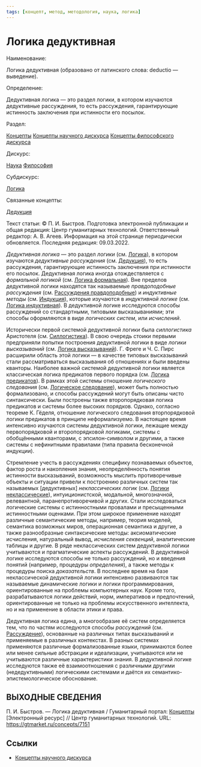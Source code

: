 ```yaml
---
tags: [концепт, метод, методология, наука, логика]
---
```

# Логика дедуктивная

Наименование:

Логика дедуктивная (образовано от латинского слова: deductio — выведение).

Определение:

Дедуктивная логика — это раздел логики, в котором изучаются дедуктивные рассуждения, то есть рассуждения, гарантирующие истинность заключения при истинности его посылок.

Раздел:

[Концепты](https://gtmarket.ru/concepts/)  [Концепты научного дискурса](https://gtmarket.ru/concepts/scientific-concepts) [Концепты философского дискурса](https://gtmarket.ru/concepts/philosophical-concepts)

Дискурс:

[Наука](https://gtmarket.ru/concepts/6860) [Философия](https://gtmarket.ru/concepts/6862)

Субдискурс:

[Логика](https://gtmarket.ru/concepts/6892)

Связанные концепты:

[Дедукция](https://gtmarket.ru/concepts/7150)

Текст статьи: © П. И. Быстров. Подготовка электронной публикации и общая редакция: Центр гуманитарных технологий. Ответственный редактор: А. В. Агеев. Информация на этой странице периодически обновляется. Последняя редакция: 09.03.2022.

_Дедуктивная логика_ — это раздел _логики_ (см. [Логика](https://gtmarket.ru/concepts/6892)), в котором изучаются _дедуктивные рассуждения_ (см. [Дедукция](https://gtmarket.ru/concepts/7150)), то есть рассуждения, гарантирующие истинность заключения при истинности его посылок. Дедуктивная логика иногда отождествляется с _формальной логикой_ (см. [Логика формальная](https://gtmarket.ru/concepts/7028)). Вне пределов дедуктивной логики находятся так называемые _правдоподобные рассуждения_ (см. [Рассуждения правдоподобные](https://gtmarket.ru/concepts/7101)) и _индуктивные методы_ (см. [Индукция](https://gtmarket.ru/concepts/7146)), которые изучаются в _индуктивной логике_ (см. [Логика индуктивная](https://gtmarket.ru/concepts/7148)). В дедуктивной логике исследуются способы рассуждений со стандартными, типовыми высказываниями; эти способы оформляются в виде _логических систем_, или _исчислений_.

Исторически первой системой дедуктивной логики была _силлогистика_ Аристотеля (см. [Силлогистика](https://gtmarket.ru/concepts/7013)). В свою очередь стоики первыми предприняли попытки построения дедуктивной логики в виде _логики высказываний_ (см. [Логика высказываний](https://gtmarket.ru/concepts/6899)). Г. Фреге и Ч. С. Пирс расширили область этой логики — в качестве типовых высказываний стали рассматриваться высказывания об отношениях и были введены кванторы. Наиболее важной системой дедуктивной логики является классическая логика предикатов первого порядка (см. [Логика предикатов](https://gtmarket.ru/concepts/6898)). В рамках этой системы отношение _логического следования_ (см. [Логическое следование](https://gtmarket.ru/concepts/6919)), может быть полностью формализовано, и способы рассуждений могут быть описаны чисто синтаксически. Были построены также второпорядковая логика предикатов и системы более высоких порядков. Однако, согласно теореме К. Гёделя, отношение логического следования вторпорядковой логики предикатов в принципе неформализуемо. В настоящее время интенсивно изучаются системы дедуктивной логики, лежащие между первопорядковой и второпорядковой логиками, системы с обобщёнными кванторами, с эпсилон-символом и другими, а также системы с нефинитными правилами (типа правила бесконечной индукции).

Стремление учесть в рассуждениях специфику познаваемых объектов, фактор роста и накопления знания, неопределённость понятия истинности высказываний, возможность мыслить противоречивые объекты и ситуации привели к построению различных систем так называемых [дедуктивных] _неклассических логик_ (см. [Логики неклассические](https://gtmarket.ru/concepts/6903)), интуиционистской, модальной, многозначной, релевантной, паранепротиворечивой и других. Стали исследоваться логические системы с истинностными провалами и пресыщенными истинностными оценками. При этом широкое применение находят различные семантические методы, например, теория моделей, семантика возможных миров, операционная семантика и другие, а также разнообразные синтаксические методы: аксиоматические исчисления, натуральный вывод, _исчисления секвенций_, аналитические таблицы и другие. В ряде неклассических систем дедуктивной логики учитываются и прагматические аспекты рассуждений. В дедуктивной логике исследуются способы не только рассуждений, но и введения понятий (например, процедуры _определения_), а также методы к процедуры поиска _доказательств_. В последнее время на базе неклассической дедуктивной логики интенсивно развиваются так называемые динамические логики и логики программирования, ориентированные на проблемы компьютерных наук. Кроме того, разрабатываются логики действий, норм, императивов и предпочтений, ориентированные не только на проблемы искусственного интеллекта, но и на применение в области этики и права.

Дедуктивная логика едина, а многообразие её систем определяется тем, что по частям исследуются способы _рассуждений_ (см. [Рассуждение](https://gtmarket.ru/concepts/7098)), основанные на различных типах высказываний и применяемые в различных контекстах. В разных системах применяются различные формализованные языки, принимаются более или менее сильные абстракции и идеализации, учитываются или не учитываются различные характеристики знания. В дедуктивной логике исследуются также её взаимоотношения с различными другими (недедуктивными) логическими системами и даётся их семантико-эпистемологическое обоснование.

## ВЫХОДНЫЕ СВЕДЕНИЯ

П. И. Быстров. — Логика дедуктивная / Гуманитарный портал: [Концепты](https://gtmarket.ru/concepts/) [Электронный ресурс] // Центр гуманитарных технологий. URL: <https://gtmarket.ru/concepts/7151>

## Ссылки

* [Концепты научного дискурса](Концепты%20научного%20дискурса.md)
